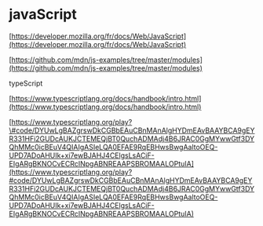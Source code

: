# javaScript

[https://developer.mozilla.org/fr/docs/Web/JavaScript](https://developer.mozilla.org/fr/docs/Web/JavaScript)

[https://github.com/mdn/js-examples/tree/master/modules](https://github.com/mdn/js-examples/tree/master/modules)

typeScript

[https://www.typescriptlang.org/docs/handbook/intro.html](https://www.typescriptlang.org/docs/handbook/intro.html)

[https://www.typescriptlang.org/play?\#code/DYUwLgBAZgrswDkCGBbEAuCBnMAnAlgHYDmEAvBAAYBCA9gEYR331HFi2GUDcAUKJCTEMEQjBT0QuchADMAdj4B6JRAC0GgMYwwGtf3DYQhMMc0icBEuV4QIAIgASIeLQA0EFAE9RqEBHwsBwgAaltoOEQ-UPD7ADoAHUIk+xi7ewBJAHJ4CElgsLsACiF-EIgARgBKNOCvECRcINpgABNREAAPSBROMAALOPtuIA](https://www.typescriptlang.org/play?#code/DYUwLgBAZgrswDkCGBbEAuCBnMAnAlgHYDmEAvBAAYBCA9gEYR331HFi2GUDcAUKJCTEMEQjBT0QuchADMAdj4B6JRAC0GgMYwwGtf3DYQhMMc0icBEuV4QIAIgASIeLQA0EFAE9RqEBHwsBwgAaltoOEQ-UPD7ADoAHUIk+xi7ewBJAHJ4CElgsLsACiF-EIgARgBKNOCvECRcINpgABNREAAPSBROMAALOPtuIA)

